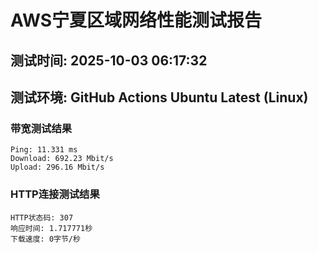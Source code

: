 # AWS宁夏区域网络性能测试报告
## 测试时间: 2025-10-03 06:17:32
## 测试环境: GitHub Actions Ubuntu Latest (Linux)

### 带宽测试结果
```
Ping: 11.331 ms
Download: 692.23 Mbit/s
Upload: 296.16 Mbit/s
```

### HTTP连接测试结果
```
HTTP状态码: 307
响应时间: 1.717771秒
下载速度: 0字节/秒
```

